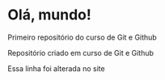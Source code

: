# Olá, mundo!
 Primeiro repositório do curso de Git e Github

Repositório criado em curso de Git e Github

Essa linha foi alterada no site
